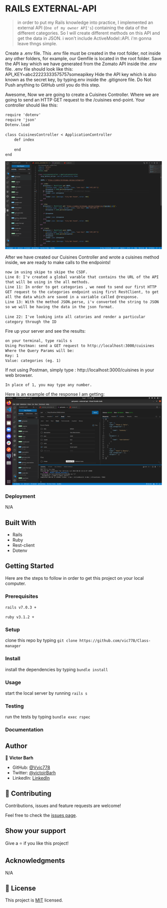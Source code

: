 # RAILS EXTERNAL-API

> in order to put my Rails knowledge into practice, I implemented an external API (`One of my owner API's`) containing the data of the different categories. So I will create different methods on this API and get the data in JSON. i won't include ActiveModel::API. i'm gonna leave thngs simple.

   Create a .env file. This .env file must be created in the root folder, not inside any other folders, for example, our Gemfile is located in the root folder.
    Save the API key which we have generated from the Zomato API inside the .env file.
    .env file should look like this: API_KEY=abc22223333575757someapikey
    Hide the API key which is also known as the secret key, by typing.env inside the .gitignore file. Do Not Push anything to GitHub until you do this step.

Awesome, Now we are going to create a Cuisines Controller. Where we are going to send an HTTP GET request to the /cuisines end-point. Your controller should like this:

    require 'dotenv'
    require 'json'
    Dotenv.load

    class CuisinesController < ApplicationController 
        def index

        end
    end 

![image](app/assets/images/llogic.png)

After we have created our Cuisines Controller and wrote a cuisines method inside, we are ready to make calls to the endpoints!

    now im using skipe to skipe the CSDF.
    Line 8: I'v created a global varable that contains the URL of the API that will be using in the all methods. 
    Line 11: In order to get categories , we need to send our first HTTP GET request to the categories endpoint using first RestClient, to get all the data which are saved in a variable called @response.
    Line 13: With the method JSON.perse, i'v converted the string to JSON so we will be having the data in the json format.

    Line 22: I've looking into all catories and render a particular category through the ID


Fire up your server and see the results:

    on your terminal, type rails s
    Using Postman: send a GET request to http://localhost:3000/cuisines
    Where the Query Params will be:
    Key: 1
    Value: categories (eg. 1)

If not using Postman, simply type : http://localhost:3000/cuisines in your web browser.

    In place of 1, you may type any number.

Here is an example of the response I am getting:
![image](app/assets/images/response.png)


### Deployment

N/A

## Built With

- Rails
- Ruby 
- Rest-client
- Dotenv

## Getting Started

Here are the steps to follow in order to get this project on your local computer.

### Prerequisites

`rails v7.0.3 +`

`ruby v3.1.2 +`

### Setup

clone this repo by typing `git clone https://github.com/vic778/Class-manager`

### Install

install the dependencies by typing `bundle install`

### Usage

start the local server by running `rails s`

### Testing

run the tests by typing `bundle exec rspec`


### Documentation


## Author

👤 **Victor Barh**

- GitHub: [@Vvic778](https://github.com/vic778)
- Twitter: [@victoirBarh](https://twitter.com/)
- LinkedIn: [LinkedIn](https://linkedin.com/in/victoir-barh)


## 🤝 Contributing

Contributions, issues and feature requests are welcome!

Feel free to check the [issues page](issues/).

## Show your support

Give a ⭐️ if you like this project!

## Acknowledgments

 N/A

## 📝 License

This project is [MIT](lic.url) licensed.






   
